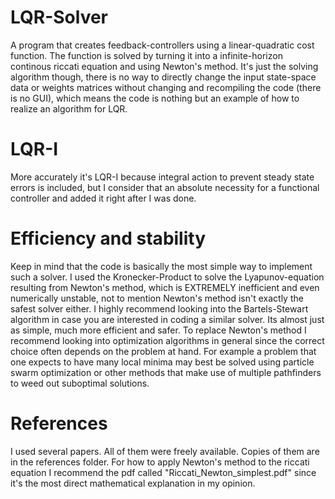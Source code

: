 # LQR-Solver
A program that creates feedback-controllers using a linear-quadratic cost function. The function is solved by turning it into a infinite-horizon continous riccati equation and using Newton's method. It's just the solving algorithm though, there is no way to directly change the input state-space data or weights matrices without changing and recompiling the code (there is no GUI), which means the code is nothing but an example of how to realize an algorithm for LQR.

# LQR-I
More accurately it's LQR-I because integral action to prevent steady state errors is included, but I consider that an absolute necessity for a functional controller and added it right after I was done.

# Efficiency and stability
Keep in mind that the code is basically the most simple way to implement such a solver. I used the Kronecker-Product to solve the Lyapunov-equation resulting from Newton's method, which is EXTREMELY inefficient and even numerically unstable, not to mention Newton's method isn't exactly the safest solver either. I highly recommend looking into the Bartels-Stewart algorithm in case you are interested in coding a similar solver. Its almost just as simple, much more efficient and safer. To replace Newton's method I recommend looking into optimization algorithms in general since the correct choice often depends on the problem at hand. For example a problem that one expects to have many local minima may best be solved using particle swarm optimization or other methods that make use of multiple pathfinders to weed out suboptimal solutions.

# References
I used several papers. All of them were freely available. Copies of them are in the references folder. For how to apply Newton's method to the riccati equation I recommend the pdf called "Riccati_Newton_simplest.pdf" since it's the most direct mathematical explanation in my opinion. 
